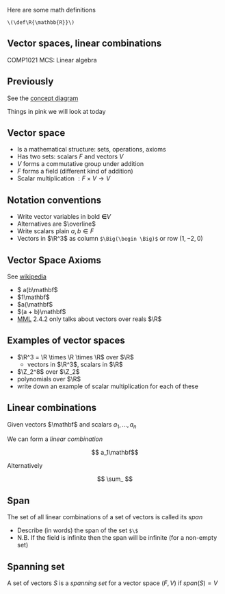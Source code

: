 Here are some math definitions

`\(\def\R{\mathbb{R}}\)`


## Vector spaces, linear combinations

COMP1021 MCS: Linear algebra


## Previously

See the [concept diagram](https://github.com/stevenaeola/linalg_lectures/blob/eda722174a07eaee5df5579226749d5d755a7e76/concepts.mmd)

Things in pink we will look at today



## Vector space

- Is a mathematical structure: sets, operations, axioms
- Has two sets: scalars $F$ and vectors $V$
- $V$ forms a commutative group under addition
- $F$ forms a field (different kind of addition)
- Scalar multiplication $: F \times V \rightarrow V$


## Notation conventions

- Write vector variables in bold $\mathbf \in V$
- Alternatives are $\overline$
- Write scalars plain $a,b \in F$
- Vectors in $\R^3$ as column `$\Big(\begin \Big)$` or row $(1,-2,0)$




## Vector Space Axioms

See [wikipedia](https://en.wikipedia.org/wiki/Vector_space#Definition_and_basic_properties)

- $ a(b\mathbf$
- $1\mathbf$
- $a(\mathbf$
- $(a + b)\mathbf$
- [MML](https://mml-book.github.io/) 2.4.2 only talks about vectors over reals $\R$


## Examples of vector spaces



- $\R^3 = \R \times \R \times \R$ over $\R$ 
  - vectors in $\R^3$, scalars in $\R$
- $\Z_2^8$ over $\Z_2$
- polynomials over $\R$
- write down an example of scalar multiplication for each of these


## Linear combinations

Given vectors $\mathbf$ and scalars $a_1, \ldots ,a_n$

We can form a _linear combination_

$$ a_1\mathbf$$

Alternatively

$$ \sum_ $$



## Span

The set of all linear combinations of a set of vectors is called its _span_


- Describe (in words) the span of the set `$\$`
- N.B. If the field is infinite then the span will be infinite (for a non-empty set)



## Spanning set

A set of vectors $S$ is a _spanning set_ for a vector space $(F,V)$ if $span(S)=V$